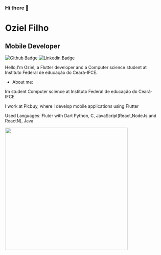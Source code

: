 ### Hi there 👋

# Oziel Filho
## Mobile Developer

[![Github Badge](https://img.shields.io/badge/-Github-000?style=flat-square&logo=Github&logoColor=white&link=https://github.com/OzielFilho)](https://github.com/OzielFilho)
[![Linkedin Badge](https://img.shields.io/badge/-LinkedIn-blue?style=flat-square&logo=Linkedin&logoColor=white&link=https://www.linkedin.com/in/oziel-filho-8427991a2/)](https://www.linkedin.com/in/oziel-filho-8427991a2/)

Hello,I'm Oziel, a Flutter developer and a Computer science student at Instituto Federal de educação do Ceará-IFCE.

- About me:

Im student Computer science at Instituto Federal de educação do Ceará-IFCE

I work at Picbuy, where I develop mobile applications using Flutter

Used Languages: Fluter with Dart Python, C, JavaScript(React,NodeJs and ReactN), Java
  
<img width="400px" align="left" src="https://github-readme-stats.vercel.app/api/top-langs/?username=OzielFilho&hide=html&layout=compact&theme=dark%22" />
